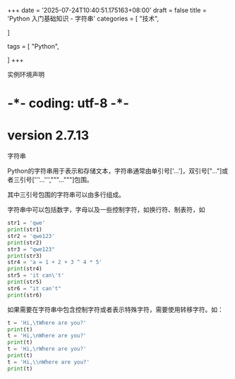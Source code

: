 +++
date = '2025-07-24T10:40:51.175163+08:00'
draft = false
title = 'Python 入门基础知识 - 字符串'
categories = [
    "技术",

]

tags = [
    "Python",

]
+++

实例环境声明

# -\*- coding: utf-8 -\*-

# version 2.7.13

字符串

Python的字符串用于表示和存储文本，字符串通常由单引号['...']，双引号["..."]或者三引号['''...''',"""..."""]包围。

其中三引号包围的字符串可以由多行组成。

字符串中可以包括数字，字母以及一些控制字符，如换行符、制表符，如

```py
str1 = 'qwe'
print(str1)
str2 = 'qwe123'
print(str2)
str3 = "qwe123"
print(str3)
str4 = 'a = 1 + 2 + 3 ^ 4 * 5'
print(str4)
str5 = 'it can\'t'
print(str5)
str6 = "it can't"
print(str6)
```

如果需要在字符串中包含控制字符或者表示特殊字符，需要使用转移字符。如：

```py
t = 'Hi,\tWhere are you?'
print(t)
t = 'Hi,\nWhere are you?'
print(t)
t = 'Hi,\rWhere are you?'
print(t)
t = 'Hi,\\nWhere are you?'
print(t)
```
